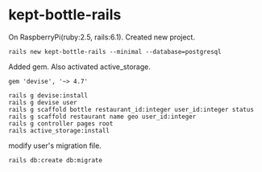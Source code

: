 # kept-bottle-rails

On RaspberryPi(ruby:2.5, rails:6.1). Created new project.

```
rails new kept-bottle-rails --minimal --database=postgresql
```

Added gem. Also activated active_storage.

```
gem 'devise', '~> 4.7'
```

```
rails g devise:install
rails g devise user
rails g scaffold bottle restaurant_id:integer user_id:integer status
rails g scaffold restaurant name geo user_id:integer
rails g controller pages root
rails active_storage:install
```

modify user's migration file.

```
rails db:create db:migrate
```

